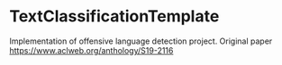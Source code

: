 # TextClassificationTemplate
Implementation of offensive language detection project.
Original paper https://www.aclweb.org/anthology/S19-2116
